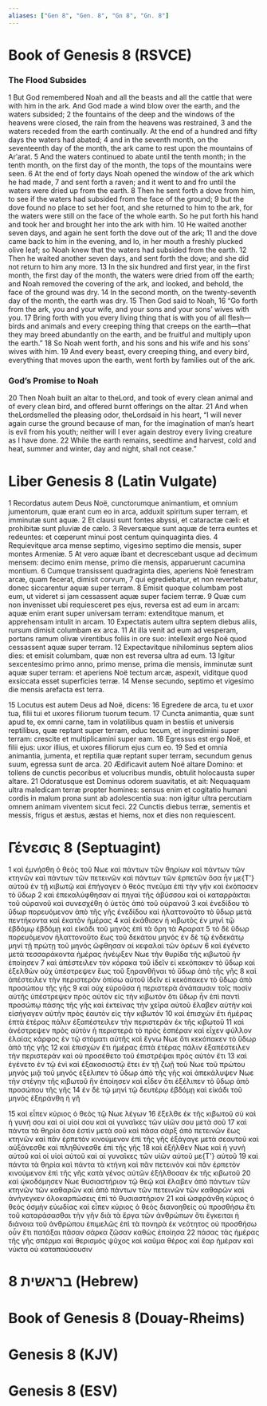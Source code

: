 ```yaml
---
aliases: ["Gen 8", "Gen. 8", "Gn 8", "Gn. 8"]
---
```



# Book of Genesis 8 (RSVCE)

### The Flood Subsides
1 But God remembered Noah and all the beasts and all the cattle that were with him in the ark. And God made a wind blow over the earth, and the waters subsided;
2 the fountains of the deep and the windows of the heavens were closed, the rain from the heavens was restrained,
3 and the waters receded from the earth continually. At the end of a hundred and fifty days the waters had abated;
4 and in the seventh month, on the seventeenth day of the month, the ark came to rest upon the mountains of Arʹarat.
5 And the waters continued to abate until the tenth month; in the tenth month, on the first day of the month, the tops of the mountains were seen.
6 At the end of forty days Noah opened the window of the ark which he had made,
7 and sent forth a raven; and it went to and fro until the waters were dried up from the earth.
8 Then he sent forth a dove from him, to see if the waters had subsided from the face of the ground;
9 but the dove found no place to set her foot, and she returned to him to the ark, for the waters were still on the face of the whole earth. So he put forth his hand and took her and brought her into the ark with him.
10 He waited another seven days, and again he sent forth the dove out of the ark;
11 and the dove came back to him in the evening, and lo, in her mouth a freshly plucked olive leaf; so Noah knew that the waters had subsided from the earth.
12 Then he waited another seven days, and sent forth the dove; and she did not return to him any more.
13 In the six hundred and first year, in the first month, the first day of the month, the waters were dried from off the earth; and Noah removed the covering of the ark, and looked, and behold, the face of the ground was dry.
14 In the second month, on the twenty-seventh day of the month, the earth was dry.
15 Then God said to Noah,
16 “Go forth from the ark, you and your wife, and your sons and your sons’ wives with you.
17 Bring forth with you every living thing that is with you of all flesh—birds and animals and every creeping thing that creeps on the earth—that they may breed abundantly on the earth, and be fruitful and multiply upon the earth.”
18 So Noah went forth, and his sons and his wife and his sons’ wives with him.
19 And every beast, every creeping thing, and every bird, everything that moves upon the earth, went forth by families out of the ark.
### God’s Promise to Noah
20 Then Noah built an altar to theLord, and took of every clean animal and of every clean bird, and offered burnt offerings on the altar.
21 And when theLordsmelled the pleasing odor, theLordsaid in his heart, “I will never again curse the ground because of man, for the imagination of man’s heart is evil from his youth; neither will I ever again destroy every living creature as I have done.
22 While the earth remains, seedtime and harvest, cold and heat, summer and winter, day and night, shall not cease.”


# Liber Genesis 8 (Latin Vulgate)

1 Recordatus autem Deus Noë, cunctorumque animantium, et omnium jumentorum, quæ erant cum eo in arca, adduxit spiritum super terram, et imminutæ sunt aquæ.
2 Et clausi sunt fontes abyssi, et cataractæ cæli: et prohibitæ sunt pluviæ de cælo.
3 Reversæque sunt aquæ de terra euntes et redeuntes: et cœperunt minui post centum quinquaginta dies.
4 Requievitque arca mense septimo, vigesimo septimo die mensis, super montes Armeniæ.
5 At vero aquæ ibant et decrescebant usque ad decimum mensem: decimo enim mense, primo die mensis, apparuerunt cacumina montium.
6 Cumque transissent quadraginta dies, aperiens Noë fenestram arcæ, quam fecerat, dimisit corvum,
7 qui egrediebatur, et non revertebatur, donec siccarentur aquæ super terram.
8 Emisit quoque columbam post eum, ut videret si jam cessassent aquæ super faciem terræ.
9 Quæ cum non invenisset ubi requiesceret pes ejus, reversa est ad eum in arcam: aquæ enim erant super universam terram: extenditque manum, et apprehensam intulit in arcam.
10 Expectatis autem ultra septem diebus aliis, rursum dimisit columbam ex arca.
11 At illa venit ad eum ad vesperam, portans ramum olivæ virentibus foliis in ore suo: intellexit ergo Noë quod cessassent aquæ super terram.
12 Expectavitque nihilominus septem alios dies: et emisit columbam, quæ non est reversa ultra ad eum.
13 Igitur sexcentesimo primo anno, primo mense, prima die mensis, imminutæ sunt aquæ super terram: et aperiens Noë tectum arcæ, aspexit, viditque quod exsiccata esset superficies terræ.
14 Mense secundo, septimo et vigesimo die mensis arefacta est terra.

15 Locutus est autem Deus ad Noë, dicens:
16 Egredere de arca, tu et uxor tua, filii tui et uxores filiorum tuorum tecum.
17 Cuncta animantia, quæ sunt apud te, ex omni carne, tam in volatilibus quam in bestiis et universis reptilibus, quæ reptant super terram, educ tecum, et ingredimini super terram: crescite et multiplicamini super eam.
18 Egressus est ergo Noë, et filii ejus: uxor illius, et uxores filiorum ejus cum eo.
19 Sed et omnia animantia, jumenta, et reptilia quæ reptant super terram, secundum genus suum, egressa sunt de arca.
20 Ædificavit autem Noë altare Domino: et tollens de cunctis pecoribus et volucribus mundis, obtulit holocausta super altare.
21 Odoratusque est Dominus odorem suavitatis, et ait: Nequaquam ultra maledicam terræ propter homines: sensus enim et cogitatio humani cordis in malum prona sunt ab adolescentia sua: non igitur ultra percutiam omnem animam viventem sicut feci.
22 Cunctis diebus terræ, sementis et messis, frigus et æstus, æstas et hiems, nox et dies non requiescent.


# Γένεσις 8 (Septuagint)

1 καὶ ἐμνήσθη ὁ θεὸς τοῦ Νωε καὶ πάντων τῶν θηρίων καὶ πάντων τῶν κτηνῶν καὶ πάντων τῶν πετεινῶν καὶ πάντων τῶν ἑρπετῶν ὅσα ἦν με{T'} αὐτοῦ ἐν τῇ κιβωτῷ καὶ ἐπήγαγεν ὁ θεὸς πνεῦμα ἐπὶ τὴν γῆν καὶ ἐκόπασεν τὸ ὕδωρ
2 καὶ ἐπεκαλύφθησαν αἱ πηγαὶ τῆς ἀβύσσου καὶ οἱ καταρράκται τοῦ οὐρανοῦ καὶ συνεσχέθη ὁ ὑετὸς ἀπὸ τοῦ οὐρανοῦ
3 καὶ ἐνεδίδου τὸ ὕδωρ πορευόμενον ἀπὸ τῆς γῆς ἐνεδίδου καὶ ἠλαττονοῦτο τὸ ὕδωρ μετὰ πεντήκοντα καὶ ἑκατὸν ἡμέρας
4 καὶ ἐκάθισεν ἡ κιβωτὸς ἐν μηνὶ τῷ ἑβδόμῳ ἑβδόμῃ καὶ εἰκάδι τοῦ μηνός ἐπὶ τὰ ὄρη τὰ Αραρατ
5 τὸ δὲ ὕδωρ πορευόμενον ἠλαττονοῦτο ἕως τοῦ δεκάτου μηνός ἐν δὲ τῷ ἑνδεκάτῳ μηνί τῇ πρώτῃ τοῦ μηνός ὤφθησαν αἱ κεφαλαὶ τῶν ὀρέων
6 καὶ ἐγένετο μετὰ τεσσαράκοντα ἡμέρας ἠνέῳξεν Νωε τὴν θυρίδα τῆς κιβωτοῦ ἣν ἐποίησεν
7 καὶ ἀπέστειλεν τὸν κόρακα τοῦ ἰδεῖν εἰ κεκόπακεν τὸ ὕδωρ καὶ ἐξελθὼν οὐχ ὑπέστρεψεν ἕως τοῦ ξηρανθῆναι τὸ ὕδωρ ἀπὸ τῆς γῆς
8 καὶ ἀπέστειλεν τὴν περιστερὰν ὀπίσω αὐτοῦ ἰδεῖν εἰ κεκόπακεν τὸ ὕδωρ ἀπὸ προσώπου τῆς γῆς
9 καὶ οὐχ εὑροῦσα ἡ περιστερὰ ἀνάπαυσιν τοῖς ποσὶν αὐτῆς ὑπέστρεψεν πρὸς αὐτὸν εἰς τὴν κιβωτόν ὅτι ὕδωρ ἦν ἐπὶ παντὶ προσώπῳ πάσης τῆς γῆς καὶ ἐκτείνας τὴν χεῖρα αὐτοῦ ἔλαβεν αὐτὴν καὶ εἰσήγαγεν αὐτὴν πρὸς ἑαυτὸν εἰς τὴν κιβωτόν
10 καὶ ἐπισχὼν ἔτι ἡμέρας ἑπτὰ ἑτέρας πάλιν ἐξαπέστειλεν τὴν περιστερὰν ἐκ τῆς κιβωτοῦ
11 καὶ ἀνέστρεψεν πρὸς αὐτὸν ἡ περιστερὰ τὸ πρὸς ἑσπέραν καὶ εἶχεν φύλλον ἐλαίας κάρφος ἐν τῷ στόματι αὐτῆς καὶ ἔγνω Νωε ὅτι κεκόπακεν τὸ ὕδωρ ἀπὸ τῆς γῆς
12 καὶ ἐπισχὼν ἔτι ἡμέρας ἑπτὰ ἑτέρας πάλιν ἐξαπέστειλεν τὴν περιστεράν καὶ οὐ προσέθετο τοῦ ἐπιστρέψαι πρὸς αὐτὸν ἔτι
13 καὶ ἐγένετο ἐν τῷ ἑνὶ καὶ ἑξακοσιοστῷ ἔτει ἐν τῇ ζωῇ τοῦ Νωε τοῦ πρώτου μηνός μιᾷ τοῦ μηνός ἐξέλιπεν τὸ ὕδωρ ἀπὸ τῆς γῆς καὶ ἀπεκάλυψεν Νωε τὴν στέγην τῆς κιβωτοῦ ἣν ἐποίησεν καὶ εἶδεν ὅτι ἐξέλιπεν τὸ ὕδωρ ἀπὸ προσώπου τῆς γῆς
14 ἐν δὲ τῷ μηνὶ τῷ δευτέρῳ ἑβδόμῃ καὶ εἰκάδι τοῦ μηνός ἐξηράνθη ἡ γῆ

15 καὶ εἶπεν κύριος ὁ θεὸς τῷ Νωε λέγων
16 ἔξελθε ἐκ τῆς κιβωτοῦ σὺ καὶ ἡ γυνή σου καὶ οἱ υἱοί σου καὶ αἱ γυναῖκες τῶν υἱῶν σου μετὰ σοῦ
17 καὶ πάντα τὰ θηρία ὅσα ἐστὶν μετὰ σοῦ καὶ πᾶσα σὰρξ ἀπὸ πετεινῶν ἕως κτηνῶν καὶ πᾶν ἑρπετὸν κινούμενον ἐπὶ τῆς γῆς ἐξάγαγε μετὰ σεαυτοῦ καὶ αὐξάνεσθε καὶ πληθύνεσθε ἐπὶ τῆς γῆς
18 καὶ ἐξῆλθεν Νωε καὶ ἡ γυνὴ αὐτοῦ καὶ οἱ υἱοὶ αὐτοῦ καὶ αἱ γυναῖκες τῶν υἱῶν αὐτοῦ με{T'} αὐτοῦ
19 καὶ πάντα τὰ θηρία καὶ πάντα τὰ κτήνη καὶ πᾶν πετεινὸν καὶ πᾶν ἑρπετὸν κινούμενον ἐπὶ τῆς γῆς κατὰ γένος αὐτῶν ἐξήλθοσαν ἐκ τῆς κιβωτοῦ
20 καὶ ᾠκοδόμησεν Νωε θυσιαστήριον τῷ θεῷ καὶ ἔλαβεν ἀπὸ πάντων τῶν κτηνῶν τῶν καθαρῶν καὶ ἀπὸ πάντων τῶν πετεινῶν τῶν καθαρῶν καὶ ἀνήνεγκεν ὁλοκαρπώσεις ἐπὶ τὸ θυσιαστήριον
21 καὶ ὠσφράνθη κύριος ὁ θεὸς ὀσμὴν εὐωδίας καὶ εἶπεν κύριος ὁ θεὸς διανοηθείς οὐ προσθήσω ἔτι τοῦ καταράσασθαι τὴν γῆν διὰ τὰ ἔργα τῶν ἀνθρώπων ὅτι ἔγκειται ἡ διάνοια τοῦ ἀνθρώπου ἐπιμελῶς ἐπὶ τὰ πονηρὰ ἐκ νεότητος οὐ προσθήσω οὖν ἔτι πατάξαι πᾶσαν σάρκα ζῶσαν καθὼς ἐποίησα
22 πάσας τὰς ἡμέρας τῆς γῆς σπέρμα καὶ θερισμός ψῦχος καὶ καῦμα θέρος καὶ ἔαρ ἡμέραν καὶ νύκτα οὐ καταπαύσουσιν


# 8 בראשית (Hebrew)


# Book of Genesis 8 (Douay-Rheims)


# Genesis 8 (KJV)


# Genesis 8 (ESV)

